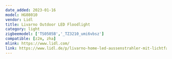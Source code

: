 ```yaml
---
date_added: 2023-01-16
model: HG08010
vendor: Lidl
title: Livarno Outdoor LED Floodlight
category: light
zigbeemodel: ['TS0505B','_TZ3210_umi6vbsz']
compatible: [z2m, zha]
mlink: https://www.lidl.com/
link: https://www.lidl.de/p/livarno-home-led-aussenstrahler-mit-lichtfarbensteuerung-und-rgb-zigbee-smart-home/p100341862
---
```

